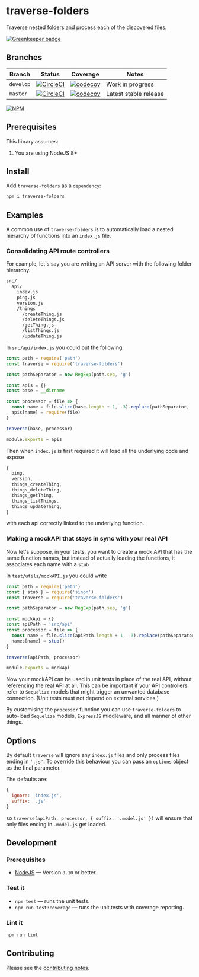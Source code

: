 # traverse-folders

Traverse nested folders and process each of the discovered files.

[![Greenkeeper badge](https://badges.greenkeeper.io/davesag/traverse-folders.svg)](https://greenkeeper.io/)

## Branches

<!-- prettier-ignore -->
| Branch | Status | Coverage | Notes |
| ------ | ------ | -------- | - |
| `develop` | [![CircleCI](https://circleci.com/gh/davesag/traverse-folders/tree/develop.svg?style=svg)](https://circleci.com/gh/davesag/traverse-folders/tree/develop) | [![codecov](https://codecov.io/gh/davesag/traverse-folders/branch/develop/graph/badge.svg)](https://codecov.io/gh/davesag/traverse-folders) | Work in progress |
| `master` | [![CircleCI](https://circleci.com/gh/davesag/traverse-folders/tree/master.svg?style=svg)](https://circleci.com/gh/davesag/traverse-folders/tree/master) | [![codecov](https://codecov.io/gh/davesag/traverse-folders/branch/master/graph/badge.svg)](https://codecov.io/gh/davesag/traverse-folders) | Latest stable release |

[![NPM](https://nodei.co/npm/traverse-folders.png)](https://nodei.co/npm/traverse-folders/)

## Prerequisites

This library assumes:

1. You are using NodeJS 8+

## Install

Add `traverse-folders` as a `dependency`:

```sh
npm i traverse-folders
```

## Examples

A common use of `traverse-folders` is to automatically load a nested hierarchy of functions into an `index.js` file.

### Consolidating API route controllers

For example, let's say you are writing an API server with the following folder hierarchy.

```sh
src/
  api/
    index.js
    ping.js
    version.js
    /things
      /createThing.js
      /deleteThings.js
      /getThing.js
      /listThings.js
      /updateThing.js
```

In `src/api/index.js` you could put the following:

```js
const path = require('path')
const traverse = require('traverse-folders')

const pathSeparator = new RegExp(path.sep, 'g')

const apis = {}
const base = __dirname

const processor = file => {
  const name = file.slice(base.length + 1, -3).replace(pathSeparator, '_')
  apis[name] = require(file)
}

traverse(base, processor)

module.exports = apis
```

Then when `index.js` is first required it will load all the underlying code and expose

```js
{
  ping,
  version,
  things_createThing,
  things_deleteThing,
  things_getThing,
  things_listThings,
  things_updateThing,
}
```

with each api correctly linked to the underlying function.

### Making a mockAPI that stays in sync with your real API

Now let's suppose, in your tests, you want to create a mock API that has the same function names, but instead of actually loading the functions, it associates each name with a `stub`

In `test/utils/mockAPI.js` you could write

```js
const path = require('path')
const { stub } = require('sinon')
const traverse = require('traverse-folders')

const pathSeparator = new RegExp(path.sep, 'g')

const mockApi = {}
const apiPath = 'src/api'
const processor = file => {
  const name = file.slice(apiPath.length + 1, -3).replace(pathSeparator, '_')
  names[name] = stub()
}

traverse(apiPath, processor)

module.exports = mockApi
```

Now your mockAPI can be used in unit tests in place of the real API, without referencing the real API at all. This can be important if your API controllers refer to `Sequelize` models that might trigger an unwanted database connection. (Unit tests must not depend on external services.)

By customising the `processor` function you can use `traverse-folders` to auto-load `Sequelize` models, `ExpressJS` middleware, and all manner of other things.

## Options

By default `traverse` will ignore any `index.js` files and only process files ending in `'.js'`. To override this behaviour you can pass an `options` object as the final parameter.

The defaults are:

```js
{
  ignore: 'index.js',
  suffix: '.js'
}
```

so `traverse(apiPath, processor, { suffix: '.model.js' })` will ensure that only files ending in `.model.js` get loaded.

## Development

### Prerequisites

- [NodeJS](https://nodejs.org) — Version `8.10` or better.

### Test it

- `npm test` — runs the unit tests.
- `npm run test:coverage` — runs the unit tests with coverage reporting.

### Lint it

```sh
npm run lint
```

## Contributing

Please see the [contributing notes](CONTRIBUTING.md).
